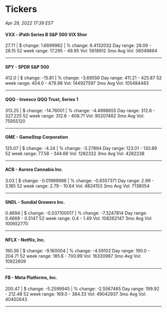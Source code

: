 # Tickers
*Apr 29, 2022 17:39 EST*

#### VXX - iPath Series B S&P 500 VIX Shor
27.71 | $ change: 1.6699982 | % change: 6.4132032
Day range: 26.09 - 28.15 52 week range: 17.295 - 49.95
Vol: 5618912 3mo Avg Vol: 36049664

---

#### SPY - SPDR S&P 500
412.0 | $ change: -15.81 | % change: -3.69556
Day range: 411.21 - 425.87 52 week range: 404.0 - 479.98
Vol: 144927597 3mo Avg Vol: 105484483

---

#### QQQ - Invesco QQQ Trust, Series 1
313.25 | $ change: -14.76001 | % change: -4.4998655
Day range: 312.6 - 327.225 52 week range: 312.6 - 408.71
Vol: 90207462 3mo Avg Vol: 75955120

---

#### GME - GameStop Corporation
125.07 | $ change: -4.24 | % change: -3.27894
Day range: 123.01 - 130.89 52 week range: 77.58 - 344.66
Vol: 1282332 3mo Avg Vol: 4282238

---

#### ACB - Aurora Cannabis Inc.
3.03 | $ change: -0.01999998 | % change: -0.6557371
Day range: 2.99 - 3.185 52 week range: 2.79 - 10.64
Vol: 4824153 3mo Avg Vol: 7138054

---

#### SNDL - Sundial Growers Inc.
0.4694 | $ change: -0.037100017 | % change: -7.3247814
Day range: 0.4668 - 0.5147 52 week range: 0.4 - 1.49
Vol: 108262147 3mo Avg Vol: 100652770

---

#### NFLX - Netflix, Inc.
190.36 | $ change: -9.160004 | % change: -4.59102
Day range: 190.0 - 204.71 52 week range: 185.6 - 700.99
Vol: 16330987 3mo Avg Vol: 10922609

---

#### FB - Meta Platforms, Inc.
200.47 | $ change: -5.2599945 | % change: -2.5567465
Day range: 199.92 - 212.48 52 week range: 169.0 - 384.33
Vol: 49042937 3mo Avg Vol: 40402643

---

